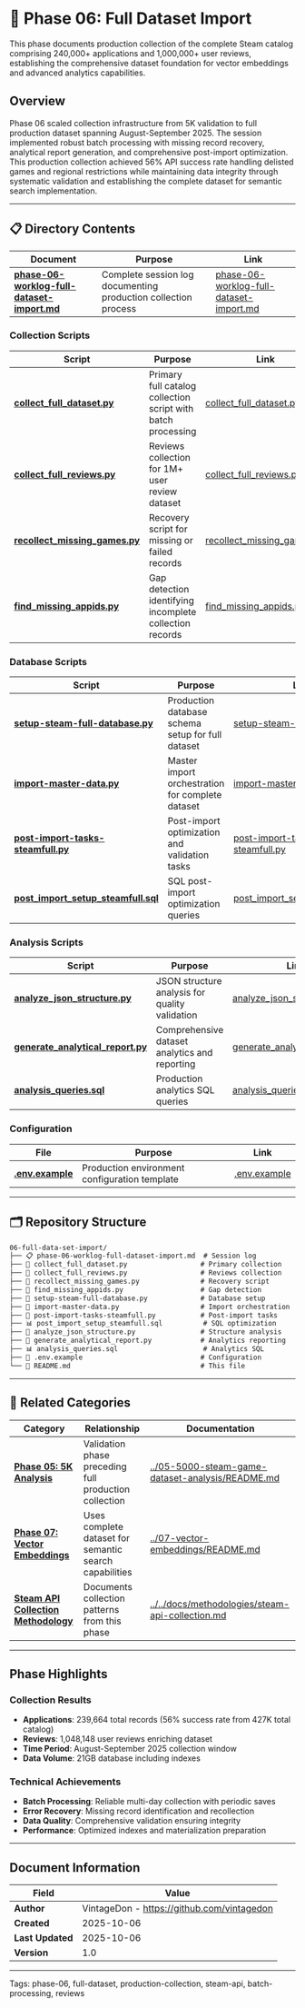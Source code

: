 <!--
---
title: "Phase 06: Full Dataset Import"
description: "Production collection of complete 240K+ Steam catalog with 1M+ reviews establishing foundation for vector embeddings and advanced analytics"
author: "VintageDon - https://github.com/vintagedon"
ai_contributor: "Claude 3.5 Sonnet (claude-sonnet-4-20250514)"
date: "2025-10-06"
version: "1.0"
status: "Published"
tags:
- type: [phase-documentation/production-collection/full-dataset]
- domain: [data-engineering/batch-processing/data-collection]
- tech: [python/postgresql/steam-api/batch-processing]
- phase: [phase-6/full-import]
related_documents:
- "[Work Logs Parent](../README.md)"
- "[Phase 05: 5K Analysis](../05-5000-steam-game-dataset-analysis/README.md)"
- "[Phase 07: Vector Embeddings](../07-vector-embeddings/README.md)"
---
-->

# 📂 **Phase 06: Full Dataset Import**

This phase documents production collection of the complete Steam catalog comprising 240,000+ applications and 1,000,000+ user reviews, establishing the comprehensive dataset foundation for vector embeddings and advanced analytics capabilities.

## **Overview**

Phase 06 scaled collection infrastructure from 5K validation to full production dataset spanning August-September 2025. The session implemented robust batch processing with missing record recovery, analytical report generation, and comprehensive post-import optimization. This production collection achieved 56% API success rate handling delisted games and regional restrictions while maintaining data integrity through systematic validation and establishing the complete dataset for semantic search implementation.

---

## 📋 **Directory Contents**

| **Document** | **Purpose** | **Link** |
|--------------|-------------|----------|
| **[phase-06-worklog-full-dataset-import.md](phase-06-worklog-full-dataset-import.md)** | Complete session log documenting production collection process | [phase-06-worklog-full-dataset-import.md](phase-06-worklog-full-dataset-import.md) |

### **Collection Scripts**

| **Script** | **Purpose** | **Link** |
|------------|-------------|----------|
| **[collect_full_dataset.py](collect_full_dataset.py)** | Primary full catalog collection script with batch processing | [collect_full_dataset.py](collect_full_dataset.py) |
| **[collect_full_reviews.py](collect_full_reviews.py)** | Reviews collection for 1M+ user review dataset | [collect_full_reviews.py](collect_full_reviews.py) |
| **[recollect_missing_games.py](recollect_missing_games.py)** | Recovery script for missing or failed records | [recollect_missing_games.py](recollect_missing_games.py) |
| **[find_missing_appids.py](find_missing_appids.py)** | Gap detection identifying incomplete collection records | [find_missing_appids.py](find_missing_appids.py) |

### **Database Scripts**

| **Script** | **Purpose** | **Link** |
|------------|-------------|----------|
| **[setup-steam-full-database.py](setup-steam-full-database.py)** | Production database schema setup for full dataset | [setup-steam-full-database.py](setup-steam-full-database.py) |
| **[import-master-data.py](import-master-data.py)** | Master import orchestration for complete dataset | [import-master-data.py](import-master-data.py) |
| **[post-import-tasks-steamfull.py](post-import-tasks-steamfull.py)** | Post-import optimization and validation tasks | [post-import-tasks-steamfull.py](post-import-tasks-steamfull.py) |
| **[post_import_setup_steamfull.sql](post_import_setup_steamfull.sql)** | SQL post-import optimization queries | [post_import_setup_steamfull.sql](post_import_setup_steamfull.sql) |

### **Analysis Scripts**

| **Script** | **Purpose** | **Link** |
|------------|-------------|----------|
| **[analyze_json_structure.py](analyze_json_structure.py)** | JSON structure analysis for quality validation | [analyze_json_structure.py](analyze_json_structure.py) |
| **[generate_analytical_report.py](generate_analytical_report.py)** | Comprehensive dataset analytics and reporting | [generate_analytical_report.py](generate_analytical_report.py) |
| **[analysis_queries.sql](analysis_queries.sql)** | Production analytics SQL queries | [analysis_queries.sql](analysis_queries.sql) |

### **Configuration**

| **File** | **Purpose** | **Link** |
|----------|-------------|----------|
| **[.env.example](.env.example)** | Production environment configuration template | [.env.example](.env.example) |

---

## 🗂️ **Repository Structure**

```markdown
06-full-data-set-import/
├── 📋 phase-06-worklog-full-dataset-import.md  # Session log
├── 🐍 collect_full_dataset.py                  # Primary collection
├── 🐍 collect_full_reviews.py                  # Reviews collection
├── 🐍 recollect_missing_games.py               # Recovery script
├── 🐍 find_missing_appids.py                   # Gap detection
├── 🐍 setup-steam-full-database.py             # Database setup
├── 🐍 import-master-data.py                    # Import orchestration
├── 🐍 post-import-tasks-steamfull.py           # Post-import tasks
├── 📊 post_import_setup_steamfull.sql          # SQL optimization
├── 🐍 analyze_json_structure.py                # Structure analysis
├── 🐍 generate_analytical_report.py            # Analytics reporting
├── 📊 analysis_queries.sql                     # Analytics SQL
├── 📄 .env.example                             # Configuration
└── 📂 README.md                                # This file
```

---

## 🔗 **Related Categories**

| **Category** | **Relationship** | **Documentation** |
|--------------|------------------|-------------------|
| **[Phase 05: 5K Analysis](../05-5000-steam-game-dataset-analysis/README.md)** | Validation phase preceding full production collection | [../05-5000-steam-game-dataset-analysis/README.md](../05-5000-steam-game-dataset-analysis/README.md) |
| **[Phase 07: Vector Embeddings](../07-vector-embeddings/README.md)** | Uses complete dataset for semantic search capabilities | [../07-vector-embeddings/README.md](../07-vector-embeddings/README.md) |
| **[Steam API Collection Methodology](../../docs/methodologies/steam-api-collection.md)** | Documents collection patterns from this phase | [../../docs/methodologies/steam-api-collection.md](../../docs/methodologies/steam-api-collection.md) |

---

## **Phase Highlights**

### **Collection Results**

- **Applications**: 239,664 total records (56% success rate from 427K total catalog)
- **Reviews**: 1,048,148 user reviews enriching dataset
- **Time Period**: August-September 2025 collection window
- **Data Volume**: 21GB database including indexes

### **Technical Achievements**

- **Batch Processing**: Reliable multi-day collection with periodic saves
- **Error Recovery**: Missing record identification and recollection
- **Data Quality**: Comprehensive validation ensuring integrity
- **Performance**: Optimized indexes and materialization preparation

---

## **Document Information**

| **Field** | **Value** |
|-----------|-----------|
| **Author** | VintageDon - <https://github.com/vintagedon> |
| **Created** | 2025-10-06 |
| **Last Updated** | 2025-10-06 |
| **Version** | 1.0 |

---
Tags: phase-06, full-dataset, production-collection, steam-api, batch-processing, reviews
